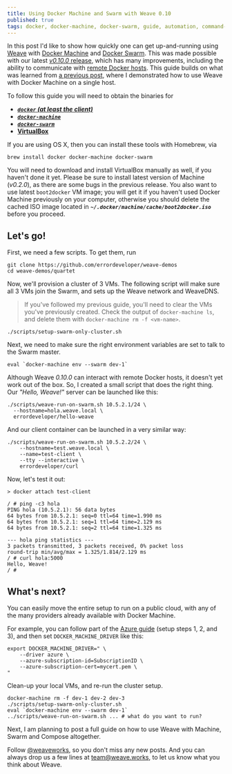 ```yaml
---
title: Using Docker Machine and Swarm with Weave 0.10
published: true
tags: docker, docker-machine, docker-swarm, guide, automation, command-line
---
```


In this post I'd like to show how quickly one can get up-and-running using [Weave](https://github.com/weaveworks/weave/) with [Docker Machine](https://github.com/docker/machine/) and [Docker Swarm](https://github.com/docker/swarm). This was made possible with our latest [_v0.10.0_ release](https://github.com/weaveworks/weave/releases/tag/v0.10.0), which has many improvements, including the ability to communicate with [remote Docker hosts](http://weaveblog.com/2015/04/20/remote-weaving-with-0-10/). This guide builds on what was learned from [a previous post](http://blog.weave.works/2015/04/22/using-docker-machine-with-weave-0-10/), where I demonstrated how to use Weave with Docker Machine on a single host.

To follow this guide you will need to obtain the binaries for

- [***`docker` (at least the client)***](https://docs.docker.com/installation/#installation)
- [***`docker-machine`***](http://docs.docker.com/machine/#installation)
- [***`docker-swarm`***](http://docs.docker.com/swarm/#installation)
- [**VirtualBox**](https://www.virtualbox.org/wiki/Downloads)

If you are using OS X, then you can install these tools with Homebrew, via

    brew install docker docker-machine docker-swarm

You will need to download and install VirtualBox manually as well, if you haven't done it yet. Please be sure to install latest version of Machine (_v0.2.0_), as there are some bugs in the previous release. You also want to use latest `boot2docker` VM image; you will get it if you haven't used Docker Machine previously on your computer, otherwise you should delete the cached ISO image located in ***`~/.docker/machine/cache/boot2docker.iso`*** before you proceed.

## Let's go!

First, we need a few scripts. To get them, run

    git clone https://github.com/errordeveloper/weave-demos
    cd weave-demos/quartet

Now, we'll provision a cluster of 3 VMs. The following script will make sure all 3 VMs join the Swarm, and sets up the Weave network and WeaveDNS.

> If you've followed my previous guide, you'll need to clear the VMs you've previously created. Check the output of `docker-machine ls`, and delete them with `docker-machine rm -f <vm-name>`.

    ./scripts/setup-swarm-only-cluster.sh

Next, we need to make sure the right environment variables are set to talk to the Swarm master.

    eval `docker-machine env --swarm dev-1`

Although Weave _0.10.0_ can interact with remote Docker hosts, it doesn't yet work out of the box. So, I created a small script that does the right thing. Our _"Hello, Weave!"_ server can be launched like this:

    ./scripts/weave-run-on-swarm.sh 10.5.2.1/24 \
      --hostname=hola.weave.local \
      errordeveloper/hello-weave

And our client container can be launched in a very similar way:

    ./scripts/weave-run-on-swarm.sh 10.5.2.2/24 \
        --hostname=test.weave.local \
        --name=test-client \
        --tty --interactive \
        errordeveloper/curl

Now, let's test it out:

    > docker attach test-client
    
    / # ping -c3 hola
    PING hola (10.5.2.1): 56 data bytes
    64 bytes from 10.5.2.1: seq=0 ttl=64 time=1.990 ms
    64 bytes from 10.5.2.1: seq=1 ttl=64 time=2.129 ms
    64 bytes from 10.5.2.1: seq=2 ttl=64 time=1.325 ms

    --- hola ping statistics ---
    3 packets transmitted, 3 packets received, 0% packet loss
    round-trip min/avg/max = 1.325/1.814/2.129 ms
    / # curl hola:5000
    Hello, Weave!
    / # 

## What's next?

You can easily move the entire setup to run on a public cloud, with any of the many providers already available with Docker Machine.

For example, you can follow part of the [Azure guide](https://azure.microsoft.com/en-us/documentation/articles/virtual-machines-docker-machine/#create-the-certificate-and-key-files-for-docker-machine-and-azure) (setup steps 1, 2, and 3), and then set `DOCKER_MACHINE_DRIVER` like this:

    export DOCKER_MACHINE_DRIVER=" \
        --driver azure \
        --azure-subscription-id=SubscriptionID \
        --azure-subscription-cert=mycert.pem \
    "

Clean-up your local VMs, and re-run the cluster setup.

    docker-machine rm -f dev-1 dev-2 dev-3
    ./scripts/setup-swarm-only-cluster.sh
    eval `docker-machine env --swarm dev-1`
    ../scripts/weave-run-on-swarm.sh ... # what do you want to run?

Next, I am planning to post a full guide on how to use Weave with Machine, Swarm and Compose altogether.

Follow [@weaveworks](https://twitter.com/weaveworks), so you don't miss any new posts. And you can always drop us a few lines at [team@weave.works](mailto:team@weave.works), to let us know what you think about Weave.